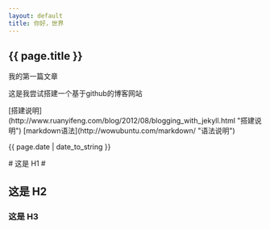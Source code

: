 ```yaml
---
layout: default
title: 你好，世界
---
```

<h2>{{ page.title }}</h2>
<p>我的第一篇文章</p>
<p>这是我尝试搭建一个基于github的博客网站</p>
[搭建说明](http://www.ruanyifeng.com/blog/2012/08/blogging_with_jekyll.html "搭建说明")
[markdown语法](http://wowubuntu.com/markdown/ "语法说明")
<p>{{ page.date | date_to_string }}</p>
# 这是 H1 #

## 这是 H2 ##

### 这是 H3 ######
